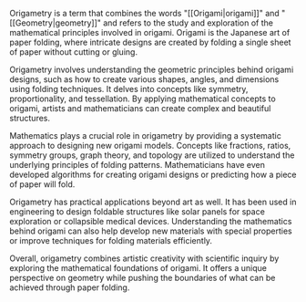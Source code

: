 Origametry is a term that combines the words "[[Origami|origami]]" and "[[Geometry|geometry]]" and refers to the study and exploration of the mathematical principles involved in origami. Origami is the Japanese art of paper folding, where intricate designs are created by folding a single sheet of paper without cutting or gluing.

Origametry involves understanding the geometric principles behind origami designs, such as how to create various shapes, angles, and dimensions using folding techniques. It delves into concepts like symmetry, proportionality, and tessellation. By applying mathematical concepts to origami, artists and mathematicians can create complex and beautiful structures.

Mathematics plays a crucial role in origametry by providing a systematic approach to designing new origami models. Concepts like fractions, ratios, symmetry groups, graph theory, and topology are utilized to understand the underlying principles of folding patterns. Mathematicians have even developed algorithms for creating origami designs or predicting how a piece of paper will fold.

Origametry has practical applications beyond art as well. It has been used in engineering to design foldable structures like solar panels for space exploration or collapsible medical devices. Understanding the mathematics behind origami can also help develop new materials with special properties or improve techniques for folding materials efficiently.

Overall, origametry combines artistic creativity with scientific inquiry by exploring the mathematical foundations of origami. It offers a unique perspective on geometry while pushing the boundaries of what can be achieved through paper folding.